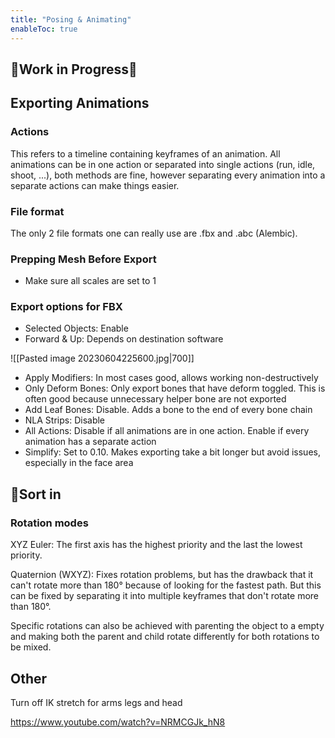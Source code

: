 ```yaml
---
title: "Posing & Animating"
enableToc: true
---
```


## 🚧Work in Progress🚧

## Exporting Animations
### Actions
This refers to a timeline containing keyframes of an animation. All animations can be in one action or separated into single actions (run, idle, shoot, ...), both methods are fine, however separating every animation into a separate actions can make things easier.

### File format
The only 2 file formats one can really use are .fbx and .abc (Alembic). 

### Prepping Mesh Before Export
- Make sure all scales are set to 1

### Export options for FBX
- Selected Objects: Enable
- Forward & Up: Depends on destination software

![[Pasted image 20230604225600.jpg|700]]

- Apply Modifiers: In most cases good, allows working non-destructively
- Only Deform Bones: Only export bones that have deform toggled. This is often good because unnecessary helper bone are not exported
- Add Leaf Bones: Disable. Adds a bone to the end of every bone chain
- NLA Strips: Disable
- All Actions: Disable if all animations are in one action. Enable if every animation has a separate action
- Simplify: Set to 0.10. Makes exporting take a bit longer but avoid issues, especially in the face area


## 🚧Sort in

### Rotation modes
XYZ Euler: The first axis has the highest priority and the last the lowest priority.

Quaternion (WXYZ): Fixes rotation problems, but has the drawback that it can't rotate more than 180° because of looking for the fastest path. But this can be fixed by separating it into multiple keyframes that don't rotate more than 180°.


Specific rotations can also be achieved with parenting the object to a empty and making both the parent and child rotate differently for both rotations to be mixed.


## Other

Turn off IK stretch for arms legs and head


https://www.youtube.com/watch?v=NRMCGJk_hN8
